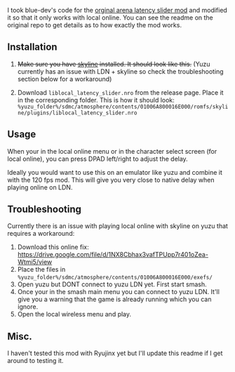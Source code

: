 I took blue-dev's code for the [orginal arena latency slider mod](https://github.com/blu-dev/arena-latency-slider) and modified it so that it only works with local online. You can see the readme on the original repo to get details as to how exactly the mod works.

## Installation

1) ~~Make sure you have [skyline](https://github.com/skyline-dev/skyline/releases) installed. It should look like this.~~
(Yuzu currently has an issue with LDN + skyline so check the troubleshooting section below for a workaround)

2) Download `liblocal_latency_slider.nro` from the release page.
Place it in the corresponding folder. This is how it should look:
`%yuzu_folder%/sdmc/atmosphere/contents/01006A800016E000/romfs/skyline/plugins/liblocal_latency_slider.nro`

## Usage

When your in the local online menu or in the character select screen (for local online), you can press DPAD left/right to adjust the delay.

Ideally you would want to use this on an emulator like yuzu and combine it with the 120 fps mod. This will give you very close to native delay when playing online on LDN.


## Troubleshooting

Currently there is an issue with playing local online with skyline on yuzu that requires a workaround:
1) Download this online fix: https://drive.google.com/file/d/1NX8Cbhax3vafTPUpp7r401oZea-Wtmi5/view
2) Place the files in `%yuzu_folder%/sdmc/atmosphere/contents/01006A800016E000/exefs/`
3) Open yuzu but DONT connect to yuzu LDN yet. First start smash.
4) Once your in the smash main menu you can connect to yuzu LDN. It'll give you a warning that the game is already running which you can ignore.
5) Open the local wireless menu and play.


## Misc.
I haven't tested this mod with Ryujinx yet but I'll update this readme if I get around to testing it.
